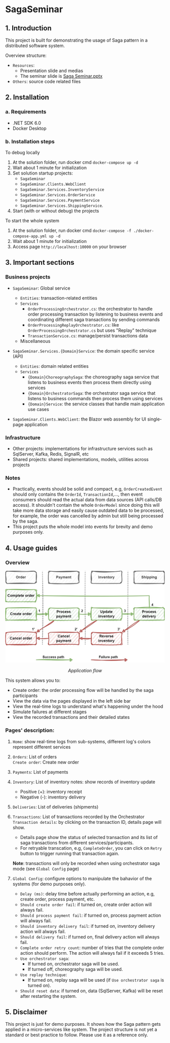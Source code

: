 # SagaSeminar

## 1. Introduction
This project is built for demonstrating the usage of Saga pattern in a distributed software system.

Overview structure:
+ `Resources`: 
  + Presentation slide and medias
  + The seminar slide is [Saga Seminar.pptx](/Resources/Saga%20Seminar.pptx)
+ `Others`: source code related files

## 2. Installation
### a. Requirements
+ .NET SDK 6.0
+ Docker Desktop
### b. Installation steps

To debug locally
1. At the solution folder, run docker cmd `docker-compose up -d`
2. Wait about 1 minute for initialization
3. Set solution startup projects: 
   + `SagaSeminar`
   + `SagaSeminar.Clients.WebClient`
   + `SagaSeminar.Services.InventoryService`
   + `SagaSeminar.Services.OrderService`
   + `SagaSeminar.Services.PaymentService`
   + `SagaSeminar.Services.ShippingService`.
4. Start (with or without debug) the projects 

To start the whole system
1. At the solution folder, run docker cmd `docker-compose -f ./docker-compose-app.yml up -d`
2. Wait about 1 minute for initialization
3. Access page `http://localhost:10000` on your browser

## 3. Important sections

### Business projects
+ `SagaSeminar`: Global service
  + `Entities`: transaction-related entities
  + `Services`
    + `OrderProcessingOrchestrator.cs`: the orchestrator to handle order processing transaction by listening to business events and coordinating different saga transactions by sending commands 
    + `OrderProcessingReplayOrchestrator.cs`: like `OrderProcessingOrchestrator.cs` but uses "Replay" technique  
    + `TransactionService.cs`: manage/persist transactions data
  + Miscellaneous

+ `SagaSeminar.Services.{Domain}Service`: the domain specific service (API)
  + `Entities`: domain related entities
  + `Services`
    + `{Domain}ChoreographySaga`: the choreography saga service that listens to business events then process them directly using services
    + `{Domain}OrchestratorSaga`: the orchestrator saga service that listens to business commands then process them using services
    + `{Domain}Service`: the service classes that handle main application use cases

+ `SagaSeminar.Clients.WebClient`: the Blazor web assembly for UI single-page application

### Infrastructure
+ Other projects: implementations for infrastructure services such as SqlServer, Kafka, Redis, SignalR, etc
+ Shared projects: shared implementations, models, utilities across projects

### Notes
+ Practically, events should be solid and compact, e.g, `OrderCreatedEvent` should only contains the `OrderId`, `TransactionId`,..., then event consumers should read the actual data from data sources (API calls/DB access). It shouldn't contain the whole `OrderModel` since doing this will take more data storage and easily cause outdated data to be processed, for example, the order was cancelled by admin but still being processed by the saga.
+ This project puts the whole model into events for brevity and demo purposes only.

## 4. Usage guides
### Overview
<img src="Resources/Medias/application-flow.jpg" alt="application-flow" />
<p style="text-align:center;font-style:italic">Application flow</p>

This system allows you to:
+ Create order: the order processing flow will be handled by the saga participants 
+ View the data via the pages displayed in the left side bar
+ View the real-time logs to understand what's happening under the hood
+ Simulate failures at different stages
+ View the recorded transactions and their detailed states

### Pages' description:
1. `Home`: show real-time logs from sub-systems, different log's colors represent different services
2. `Orders`: List of orders<br/>
   `Create order`: Create new order
3. `Payments`: List of payments
4. `Inventory`: List of inventory notes: show records of inventory update
   + Positive (+): inventory receipt
   + Negative (-): inventory delivery
5. `Deliveries`: List of deliveries (shipments)
6. `Transactions`: List of transactions recorded by the Orchestrator<br/>
   `Transaction details`: by clicking on the transaction ID, details page will show. 
   + Details page show the status of selected transaction and its list of saga transactions from different services/participants. 
   + For retryable transcation, e.g, `CompleteOrder`, you can click on `Retry` button to trigger running that transaction again.
   
   **Note**: transactions will only be recorded when using orchestrator saga mode (see `Global Config` page)
7. `Global Config`: configure options to manipulate the bahavior of the systems (for demo purposes only).
   + `Delay (ms)`: delay time before actually performing an action, e.g, create order, process payment, etc.
   + `Should create order fail`: if turned on, create order action will always fail.
   + `Should process payment fail`: if turned on, process payment action will always fail.
   + `Should inventory delivery fail`: if turned on, inventory delivery action will always fail.
   + `Should delivery fail`: if turned on, final delivery action will always fail.
   + `Complete order retry count`: number of tries that the complete order action should perform. The action will always fail if it exceeds 5 tries.
   + `Use orchestrator saga`: 
     + If turned on, orchestrator saga will be used.
     + If turned off, choreography saga will be used.
   + `Use replay technique`: 
     + If turned on, replay saga will be used (if `Use orchestrator saga` is turned on).
   + `Should reset data`: if turned on, data (SqlServer, Kafka) will be reset after restarting the system.

## 5. Disclaimer
This project is just for demo purposes. It shows how the Saga pattern gets applied in a micro-services like system. The project structure is not yet a standard or best practice to follow. Please use it as a reference only.